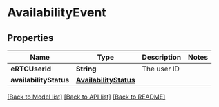 # AvailabilityEvent

## Properties
Name | Type | Description | Notes
------------ | ------------- | ------------- | -------------
**eRTCUserId** | **String** | The user ID | 
**availabilityStatus** | [**AvailabilityStatus**](AvailabilityStatus.md) |  | 

[[Back to Model list]](../README.md#documentation-for-models) [[Back to API list]](../README.md#documentation-for-api-endpoints) [[Back to README]](../README.md)


